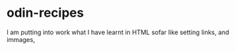# odin-recipes
I am putting into work what I have learnt in HTML sofar like setting links, and immages, 